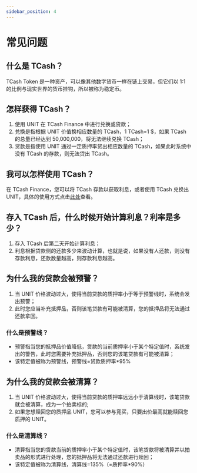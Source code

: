 ```yaml
---
sidebar_position: 4
---
```


# 常见问题

## 什么是 TCash？

TCash Token 是一种资产，可以像其他数字货币一样在链上交易，但它们以 1:1 的比例与现实世界的货币挂钩，所以被称为稳定币。

## 怎样获得 TCash？

1. 使用 UNIT 在 TCash Finance 中进行兑换或贷款；
2. 兑换是指根据 UNIT 价值换相应数量的 TCash，1 TCash=1 $，如果 TCash 的总量已经达到 50,000,000，将无法继续兑换 TCash；
3. 贷款是指使用 UNIT 通过一定质押率贷出相应数量的 TCash，如果此时系统中没有 TCash 的存款，则无法贷出 TCash。

## 我可以怎样使用 TCash？

在 TCash Finance，您可以将 TCash 存款以获取利息，或者使用 TCash 兑换出 UNIT，具体的使用方式点击[此处](https://124.70.23.119:3021/docs/TCash/financial-operations)查看。

## 存入 TCash 后，什么时候开始计算利息？利率是多少？

1. 存入 TCash 后第二天开始计算利息；
2. 利息根据贷款侧的还款多少来波动计算，也就是说，如果没有人还款，则没有存款利息，还款数量越高，则存款利息越高。

## 为什么我的贷款会被预警？

1. 当 UNIT 价格波动过大，使得当前贷款的质押率小于等于预警线时，系统会发出预警；
2. 此时您应当补充抵押品，否则该笔贷款有可能被清算，您的抵押品将无法通过还款拿回。

### 什么是预警线？

- 预警指当您的抵押品价值降低，贷款的当前质押率小于某个特定值时，系统发出的警告，此时您需要补充抵押品，否则您的该笔贷款有可能被清算；
- 该特定值被称为预警线，预警线=贷款质押率\*95%

## 为什么我的贷款会被清算？

1. 当 UNIT 价格波动过大，使得当前贷款的质押率远远小于清算线时，该笔贷款就会被清算，成为一个拍卖标的;
2. 如果您想赎回您的质押品 UNIT，您可以参与竞买，只要出价最高就能赎回您质押的 UNIT。

### 什么是清算线？

- 清算指当您的贷款当前的质押率小于某个特定值时，该笔贷款将被清算并以拍卖品的形式进行处理，您的抵押品将无法通过还款进行赎回；
- 该特定值被称为清算线，清算线=135%（=质押率\*90%）
